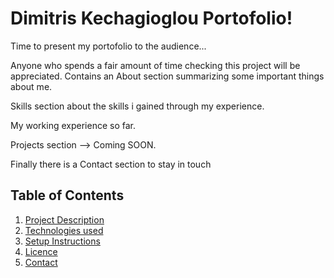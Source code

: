 # Dimitris Kechagioglou Portofolio!
Time to present my portofolio to the audience... 

Anyone who spends a fair amount of time checking this project will be appreciated.
Contains an About section summarizing some important things about me. 

Skills section about the skills i gained through my experience. 

My working experience so far. 

Projects section --> Coming SOON.

Finally there is a Contact section to stay in touch

## Table of Contents 
1. [Project Description](#project-description)
2. [Technologies used](#technologies-used)
3. [Setup Instructions](#setup-instructions)
4. [Licence](#licence)
5. [Contact](#contact)


